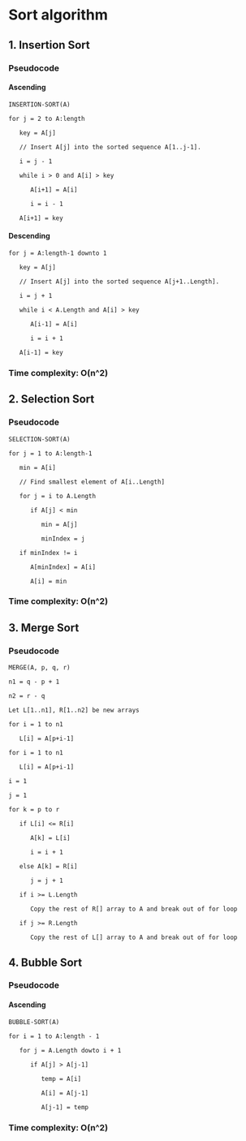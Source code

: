 # Sort algorithm

## 1. Insertion Sort

### Pseudocode

#### Ascending

    INSERTION-SORT(A)

    for j = 2 to A:length

       key = A[j]

       // Insert A[j] into the sorted sequence A[1..j-1].

       i = j - 1

       while i > 0 and A[i] > key

          A[i+1] = A[i]

          i = i - 1

       A[i+1] = key

#### Descending

    for j = A:length-1 downto 1

       key = A[j]

       // Insert A[j] into the sorted sequence A[j+1..Length].

       i = j + 1

       while i < A.Length and A[i] > key

          A[i-1] = A[i]

          i = i + 1

       A[i-1] = key

### Time complexity: O(n^2)

## 2. Selection Sort

### Pseudocode

    SELECTION-SORT(A)

    for j = 1 to A:length-1
    
       min = A[i]
       
       // Find smallest element of A[i..Length]
       
       for j = i to A.Length

          if A[j] < min
          
             min = A[j]
             
             minIndex = j
          
       if minIndex != i
       
          A[minIndex] = A[i]
          
          A[i] = min
       
### Time complexity: O(n^2)

## 3. Merge Sort

### Pseudocode

    MERGE(A, p, q, r)

    n1 = q - p + 1
    
    n2 = r - q
    
    Let L[1..n1], R[1..n2] be new arrays
    
    for i = 1 to n1
    
       L[i] = A[p+i-1]
    
    for i = 1 to n1
    
       L[i] = A[p+i-1]
    
    i = 1
    
    j = 1
    
    for k = p to r
       
       if L[i] <= R[i]
       
          A[k] = L[i]
          
          i = i + 1
       
       else A[k] = R[i]
       
          j = j + 1
          
       if i >= L.Length
       
          Copy the rest of R[] array to A and break out of for loop
          
       if j >= R.Length
       
          Copy the rest of L[] array to A and break out of for loop

## 4. Bubble Sort

### Pseudocode

#### Ascending

    BUBBLE-SORT(A)

    for i = 1 to A:length - 1
    
       for j = A.Length dowto i + 1
          
          if A[j] > A[j-1]
             
             temp = A[i]
             
             A[i] = A[j-1]
             
             A[j-1] = temp

### Time complexity: O(n^2)
